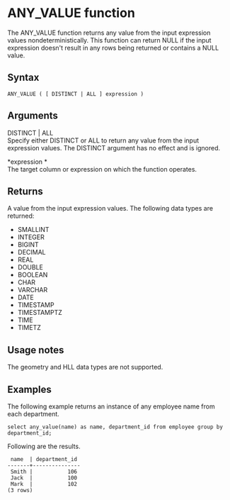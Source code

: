 # ANY\_VALUE function<a name="r_ANY_VALUE"></a>

The ANY\_VALUE function returns any value from the input expression values nondeterministically\. This function can return NULL if the input expression doesn't result in any rows being returned or contains a NULL value\.

## Syntax<a name="r_ANY_VALUE-synopsis"></a>

```
ANY_VALUE ( [ DISTINCT | ALL ] expression )
```

## Arguments<a name="r_ANY_VALUE-arguments"></a>

DISTINCT \| ALL  
Specify either DISTINCT or ALL to return any value from the input expression values\. The DISTINCT argument has no effect and is ignored\.

 *expression *   
The target column or expression on which the function operates\.

## Returns<a name="r_ANY_VALUE-returns"></a>

A value from the input expression values\. The following data types are returned:
+ SMALLINT
+ INTEGER
+ BIGINT
+ DECIMAL
+ REAL
+ DOUBLE
+ BOOLEAN
+ CHAR
+ VARCHAR
+ DATE
+ TIMESTAMP
+ TIMESTAMPTZ
+ TIME
+ TIMETZ

## Usage notes<a name="r_ANY_VALUE-usage-notes"></a>

The geometry and HLL data types are not supported\. 

## Examples<a name="r_ANY_VALUE-examples"></a>

The following example returns an instance of any employee name from each department\. 

```
select any_value(name) as name, department_id from employee group by department_id;
```

Following are the results\.

```
 name  | department_id
-------+---------------
 Smith |           106
 Jack  |           100
 Mark  |           102
(3 rows)
```